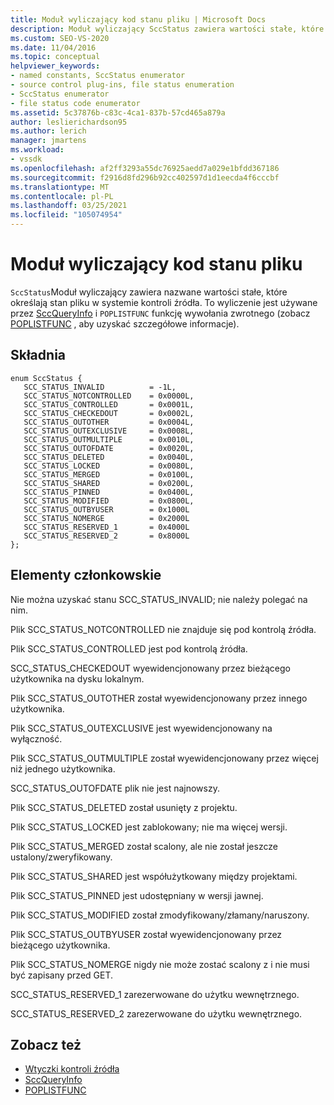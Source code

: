 ```yaml
---
title: Moduł wyliczający kod stanu pliku | Microsoft Docs
description: Moduł wyliczający SccStatus zawiera wartości stałe, które określają stan pliku w systemie kontroli źródła i jest używany przez SccQueryInfo i POPLISTFUNC.
ms.custom: SEO-VS-2020
ms.date: 11/04/2016
ms.topic: conceptual
helpviewer_keywords:
- named constants, SccStatus enumerator
- source control plug-ins, file status enumeration
- SccStatus enumerator
- file status code enumerator
ms.assetid: 5c37876b-c83c-4ca1-837b-57cd465a879a
author: leslierichardson95
ms.author: lerich
manager: jmartens
ms.workload:
- vssdk
ms.openlocfilehash: af2ff3293a55dc76925aedd7a029e1bfdd367186
ms.sourcegitcommit: f2916d8fd296b92cc402597d1d1eecda4f6cccbf
ms.translationtype: MT
ms.contentlocale: pl-PL
ms.lasthandoff: 03/25/2021
ms.locfileid: "105074954"
---
```

# <a name="file-status-code-enumerator"></a>Moduł wyliczający kod stanu pliku
`SccStatus`Moduł wyliczający zawiera nazwane wartości stałe, które określają stan pliku w systemie kontroli źródła. To wyliczenie jest używane przez [SccQueryInfo](../extensibility/sccqueryinfo-function.md) i `POPLISTFUNC` funkcję wywołania zwrotnego (zobacz [POPLISTFUNC](../extensibility/poplistfunc.md) , aby uzyskać szczegółowe informacje).

## <a name="syntax"></a>Składnia

```
enum SccStatus {
   SCC_STATUS_INVALID          = -1L,
   SCC_STATUS_NOTCONTROLLED    = 0x0000L,
   SCC_STATUS_CONTROLLED       = 0x0001L,
   SCC_STATUS_CHECKEDOUT       = 0x0002L,
   SCC_STATUS_OUTOTHER         = 0x0004L,
   SCC_STATUS_OUTEXCLUSIVE     = 0x0008L,
   SCC_STATUS_OUTMULTIPLE      = 0x0010L,
   SCC_STATUS_OUTOFDATE        = 0x0020L,
   SCC_STATUS_DELETED          = 0x0040L,
   SCC_STATUS_LOCKED           = 0x0080L,
   SCC_STATUS_MERGED           = 0x0100L,
   SCC_STATUS_SHARED           = 0x0200L,
   SCC_STATUS_PINNED           = 0x0400L,
   SCC_STATUS_MODIFIED         = 0x0800L,
   SCC_STATUS_OUTBYUSER        = 0x1000L
   SCC_STATUS_NOMERGE          = 0x2000L
   SCC_STATUS_RESERVED_1       = 0x4000L
   SCC_STATUS_RESERVED_2       = 0x8000L
};
```

## <a name="members"></a>Elementy członkowskie
 Nie można uzyskać stanu SCC_STATUS_INVALID; nie należy polegać na nim.

 Plik SCC_STATUS_NOTCONTROLLED nie znajduje się pod kontrolą źródła.

 Plik SCC_STATUS_CONTROLLED jest pod kontrolą źródła.

 SCC_STATUS_CHECKEDOUT wyewidencjonowany przez bieżącego użytkownika na dysku lokalnym.

 Plik SCC_STATUS_OUTOTHER został wyewidencjonowany przez innego użytkownika.

 Plik SCC_STATUS_OUTEXCLUSIVE jest wyewidencjonowany na wyłączność.

 Plik SCC_STATUS_OUTMULTIPLE został wyewidencjonowany przez więcej niż jednego użytkownika.

 SCC_STATUS_OUTOFDATE plik nie jest najnowszy.

 Plik SCC_STATUS_DELETED został usunięty z projektu.

 Plik SCC_STATUS_LOCKED jest zablokowany; nie ma więcej wersji.

 Plik SCC_STATUS_MERGED został scalony, ale nie został jeszcze ustalony/zweryfikowany.

 Plik SCC_STATUS_SHARED jest współużytkowany między projektami.

 Plik SCC_STATUS_PINNED jest udostępniany w wersji jawnej.

 Plik SCC_STATUS_MODIFIED został zmodyfikowany/złamany/naruszony.

 Plik SCC_STATUS_OUTBYUSER został wyewidencjonowany przez bieżącego użytkownika.

 Plik SCC_STATUS_NOMERGE nigdy nie może zostać scalony z i nie musi być zapisany przed GET.

 SCC_STATUS_RESERVED_1 zarezerwowane do użytku wewnętrznego.

 SCC_STATUS_RESERVED_2 zarezerwowane do użytku wewnętrznego.

## <a name="see-also"></a>Zobacz też
- [Wtyczki kontroli źródła](../extensibility/source-control-plug-ins.md)
- [SccQueryInfo](../extensibility/sccqueryinfo-function.md)
- [POPLISTFUNC](../extensibility/poplistfunc.md)
